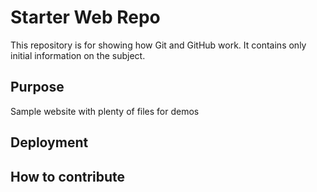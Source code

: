 # Starter Web Repo

This repository is for showing how Git and GitHub work. It contains only initial information on the subject.

## Purpose

Sample website with plenty of files for demos

## Deployment

## How to contribute
